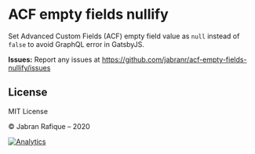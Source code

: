 # ACF empty fields nullify

Set Advanced Custom Fields (ACF) empty field value as `null` instead of `false` to avoid GraphQL error in GatsbyJS.

**Issues:** Report any issues at https://github.com/jabranr/acf-empty-fields-nullify/issues

## License

MIT License

&copy; Jabran Rafique &ndash; 2020

[![Analytics](https://ga-beacon.appspot.com/UA-50688851-1/acf-empty-fields-nullify)](https://github.com/igrigorik/ga-beacon)
